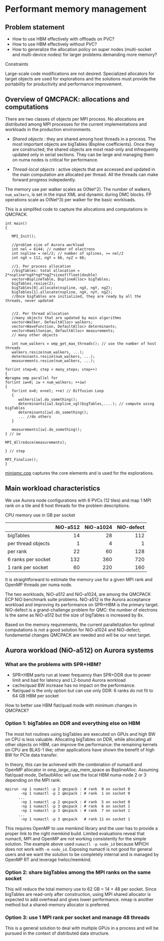 # Performant memory management

## Problem statement

* How to use HBM effectively with offloads on PVC?
* How to use HBM effectively without PVC?
* How to generalize the allocation policy on super nodes (multi-socket and multi-device nodes) for larger problems demanding more memory?

Constraints

Large-scale code modifications are not desired. Specialized allocators for target objects are used for explorations and the solutions must provide the portability for productivity and performance improvement.

## Overview of QMCPACK: allocations and computations

There are two classes of objects per MPI process. No allocations are distributed among MPI processes for the current implementations and workloads in the production environments.

* _Shared objects_ : they are shared among host threads in a process. The most important objects are bigTables (Bspline coefficients). Once they are constructed, the shared objects are most read-only and infrequently updated only in serial sections. They can be large and managing them on numa nodes is critical for performance.

* _Thread-local objects_ : active objects that are accessed and updated in the main computation are allocated per thread. All the threads can make forward progress indepedently. 

The memory use per walker scales as O(Nel^2). The number of walkers, `num_walkers`, is set in the input XML and dynamic during DMC blocks. FP operations scale as O(Nel^3) per walker for the basic workloads.

This is a simplifed code to capture the allocations and computations in QMCPACK.

```
int main()
{
 
   MPI_Init();
   
   //problem size of Aurora workload
   int nel = 6144; // number of electrons
   int nspline = nel/2; // number of splines, >= nel/2
   int ngX = 112, ngY = 66, nyZ = 66;
   
   //1. Per process allocation 
   //bigTables: total allocation = 2*nspline*ngX*ngY*ngZ*sizeof(float|double)
   vector<BsplineTable, BsplineAlloc> bigTables;
   bigTables.resize(2);
   bigTables[0].allocate(nspline, ngX, ngY, ngZ); 
   bigTables[1].allocate(nspline, ngX, nyY, ngZ);
   //Once bigTables are initialized, they are ready by all the threads, never updated
   
   
   //2. Per thread allocation
   //many objects that are updated by main algorithms
   vector<Walker, DefaultAlloc> walkers;
   vector<WaveFunction, DefaultAlloc> determinants;
   vector<Hamiltonian, DefaultAlloc> measurements;
   // many other objects
  
   int num_walkers = omp_get_max_threads(); // use the number of host threads
   walkers.resize(num_walkers, ...);
   determinants.resize(num_walkers, ...);
   measurements.resize(num_walkers, ...);

for(int step=0; step < many_steps; step++)
{
#pragma omp parallel for
for(int iw=0; iw < num_walkers; ++iw)
{
   for(int e=0; e<nel; ++e) // Diffusion Loop
   {
      walkers[iw].do_something();
      determinants[iw].bspline_vgl(bigTables,....); // compute using bigTables
      determinants[iw].do_something();
      ... //do others
   }
    
   measurements[iw].do_something();
} // iw

MPI_Allreduce(measurements);

} // step

MPI_Finalize();
}
```

[miniqmc.cpp](https://github.com/intel-innersource/applications.hpc.workloads.aurora.miniqmc/blob/main/src/Drivers/miniqmc.cpp) captures the core elements and is used for the explorations.

## Main workload characteristics

We use Aurora node configurations with 6 PVCs (12 tiles) and map 1 MPI rank on a tile and 8 host threads for the problem descriptions.

CPU memory use in GB per socket

|                    |NiO-a512|NiO-a1024|NiO-defect|
|--------------------| ---:| ---:| ---:|
| bigTables          |  14 |   28| 112 |
| per thread objects |   1 |    4|   1 |
| per rank           |  22 |   60| 128 |
| 6 ranks per socket | 132 |  360| 720 |
| 1 rank  per socket |  60 |  220| 160 |

It is straightforward to estimate the memory use for a given MPI rank and OpenMP threads per numa node.

The two workloads, NiO-a512 and NiO-a1024, are among the QMCPACK ECP NiO benchmark suite problems. NiO-a512 is the Aurora acceptance workload and improving its performance on SPR+HBM is the primary target. NiO-defect is a grand-challenge problem for QMC: the number of electrons is the same as NiO-a512 but the size of bigTables is increased by 8x.

Based on the memory requirements, the current parallelization for optimal computations is not a good solution for NiO-a1024 and NiO-defect; fundamental changes QMCPACK are needed and will be our next target. 

## Aurora workload (NiO-a512) on Aurora systems

### What are the problems with SPR+HBM?

* SPR+HBM parts run at lower frequency than SPR+DDR due to power limit and bad for latency and L2-bound Aurora workload
* cache/quad BW increase has no impact on the performance.
* flat/quad is the only option but can use only DDR: 6 ranks do not fit to 64 GB HBM per socket

How to better use HBM flat/quad mode with minimum changes in QMCPACK?

### Option 1: bigTables on DDR and everything else on HBM

The most hot routines using bigTables are executed on GPUs and high BW on CPU is less valuable. Allocating bigTables on DDR, while allocating all other objects on HBM, can improve the performance: the remaining kernels on CPU are BLAS-1 like; other applications have shown the benefit of high BW for PCIe data transfer.

In theory, this can be achieved with the combination of numactl and OpenMP allocator in omp_large_cap_mem_space as BsplineAlloc.
Assuming flat/quad mode, DefaultAlloc will use the local HBM numa-node  2 or 3 depending on the MPI rank:

```
mpirun -np 1 numactl -p 2 qmcpack : # rank  0 on socket 0
       -np 1 numactl -p 2 qmcpack : # rank  1 on socket 0
      ...
       -np 1 numactl -p 2 qmcpack : # rank  5 on socket 0
       -np 1 numactl -p 3 qmcpack : # rank  6 on socket 1
       -np 1 numactl -p 3 qmcpack : # rank  7 on socket 1
      ...
       -np 1 numactl -p 3 qmcpack   # rank 11 on socket 1
```

This requires OpenMP to use memkind library and the user has to provide a proper link to the right memkind build. Limited evaluations reveal that numactl, MPI and OpenMP are not working consistently for the simple solution. The example above used `numactl -p node_id` because MPICH does not work with `-m node_id`. Exposing numactl is not good for general users and we want the solution to be completely internal and is managed by OpenMP RT and leverage hwloc/memkind.

### Option 2: share bigTables among the MPI ranks on the same socket

This will reduce the total memory use to 62 GB = 14 + 48 per socket. Since
bigTables are read-only after construction, using MPI shared allocator is
expected to add overhead and gives lower performance. nmap is another method
but a shared-memory allocator is preferred.

### Option 3: use 1 MPI rank per socket and manage 48 threads

This is a general solution to deal with multiple GPUs in a process and will be
pursued in the context of distributed data structure.
